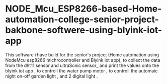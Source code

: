 # NODE_Mcu_ESP8266-based-Home-automation-college-senior-project-bakbone-softwere-using-blyink-iot-app
This software i have build for the senior's project (Home automation using NodeMcu esp8266 michrocontroller and Blyink iot app), to collect the data from the dht11 sensor and ultraSonic sensor_ and print the values onto the blyink iot app , to controll the water pump motor , to controll the automaic night on-off garden light , and 2 digital light .
